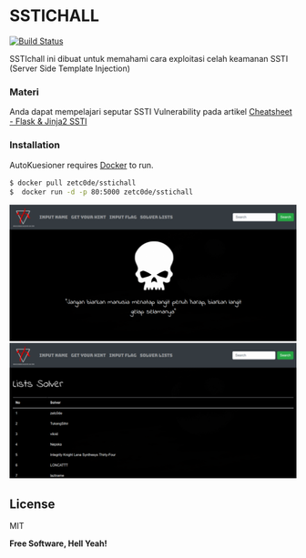 # SSTICHALL
[![Build Status](https://travis-ci.org/joemccann/dillinger.svg?branch=master)](https://travis-ci.org/joemccann/dillinger)

SSTIchall ini dibuat untuk memahami cara exploitasi celah keamanan SSTI (Server Side Template Injection)

### Materi
Anda dapat mempelajari seputar SSTI Vulnerability pada artikel [Cheatsheet - Flask & Jinja2 SSTI](https://pequalsnp-team.github.io/cheatsheet/flask-jinja2-ssti)
### Installation

AutoKuesioner requires [Docker](https://www.docker.com/) to run.


```sh
$ docker pull zetc0de/sstichall
$  docker run -d -p 80:5000 zetc0de/sstichall
```

![landing page](https://raw.githubusercontent.com/zetc0de/sstichall/master/ss/landing.png)
![solver list](https://raw.githubusercontent.com/zetc0de/sstichall/master/ss/solver.png)

License
----

MIT


**Free Software, Hell Yeah!**
